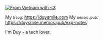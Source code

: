 [![From Vietnam with <3](https://raw.githubusercontent.com/webuild-community/badge/master/svg/love.svg)](https://webuild.community)

My `blog`: https://duysmile.com
My `memos.pub`: https://duysmile.memos.pub/exp-notes

I'm Duy - a tech lover.
